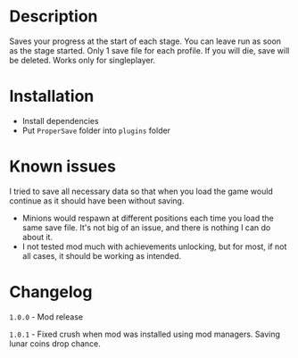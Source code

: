 # Description
Saves your progress at the start of each stage. You can leave run as soon as the stage started.
Only 1 save file for each profile. If you will die, save will be deleted.
Works only for singleplayer.

# Installation
- Install dependencies
- Put `ProperSave` folder into `plugins` folder

# Known issues
I tried to save all necessary data so that when you load the game would continue as it should have been without saving.

- Minions would respawn at different positions each time you load the same save file. It's not big of an issue, and there is nothing I can do about it.
- I not tested mod much with achievements unlocking, but for most, if not all cases, it should be working as intended. 

# Changelog
`1.0.0` - Mod release

`1.0.1` - Fixed crush when mod was installed using mod managers. Saving lunar coins drop chance.
